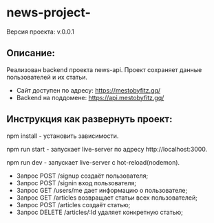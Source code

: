 # news-project-

Версия проекта: v.0.0.1

## Описание:
Реализован backend проекта news-api. Проект сохраняет данные пользователей и их статьи.

* Сайт доступен по адресу: https://mestobyfitz.gq/
* Backend на поддомене: https://api.mestobyfitz.gq/

## Инструкция как развернуть проект:

npm install - установить зависимости.

npm run start - запускает live-server по адресу http://localhost:3000.

npm run dev - запускает live-server с hot-reload(nodemon).

* Запрос POST /signup создаёт пользователя;
* Запрос POST /signin вход пользователя;
* Запрос GET /users/me дает информацию о пользователе;
* Запрос GET /articles возвращает статьи всех пользователей;
* Запрос POST /articles создаёт статью;
* Запрос DELETE /articles/:Id удаляет конкретную статью;
